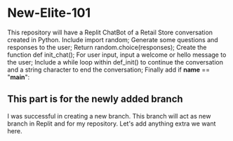 # New-Elite-101
This repository will have a Replit ChatBot of a Retail Store conversation created in Python.
Include import random;
Generate some questions and responses to the user;
Return random.choice(responses);
Create the function def init_chat();
For user input, input a welcome or hello message to the user;
Include a while loop within def_init() to continue the conversation and a string character to end the conversation;
Finally add if __name__ == "__main__":

## This part is for the newly added branch
I was successful in creating a new branch.
This branch will act as new branch in Replit and for my repository.
Let's add anything extra we want here.

